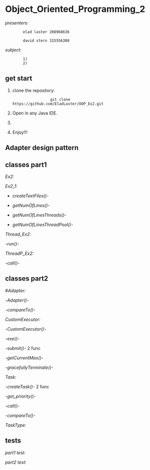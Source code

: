 # Object_Oriented_Programming_2

*presenters:*

            elad laster 208968636

            david stern 315556308
            
*subject:*
          
            1)
            2)
            
## get start 
1) clone the repository:

                        git clone https://github.com/EladLaster/OOP_Ex2.git   
                                               
2) Open in any Java IDE.
 
3) 

4) Enjoy!!!


## Adapter design pattern




## classes part1

*Ex2:*


*Ex2_1:*

- _createTextFiles()_- 

- _getNumOfLines()_- 

- _getNumOfLinesThreads()_- 

- _getNumOfLinesThreadPool()_-


*Thread_Ex2:*

-_run()_-


*ThreadP_Ex2:*

-_call()_-

## classes part2


#*Adapter:*

-_Adapter()_-

-_compareTo()_-


*CustomExecutor:*

-_CustomExecutor()_-

-_exe()_-

-_submit()_- 2 func

-_getCurrentMax()_-

-_gracefullyTerminate()_-

*Task:*

-_createTask()_- 2 func

-_get_priority()_-

-_call()_-

-_compareTo()_-

*TaskType:*


## tests

*part1 test:*


*part2 test:*

